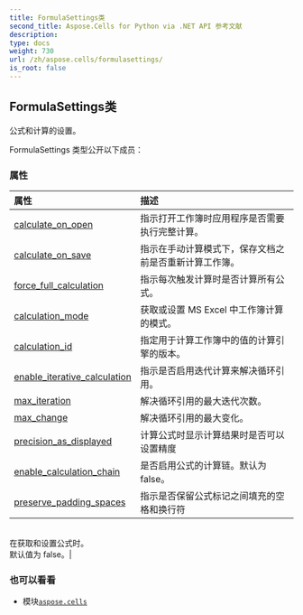 ```yaml
---
title: FormulaSettings类
second_title: Aspose.Cells for Python via .NET API 参考文献
description:
type: docs
weight: 730
url: /zh/aspose.cells/formulasettings/
is_root: false
---
```

## FormulaSettings类
公式和计算的设置。



FormulaSettings 类型公开以下成员：

### 属性
|属性|描述|
| :- | :- |
| [calculate_on_open](/cells/python-net/zh/aspose.cells/formulasettings/calculate_on_open) |指示打开工作簿时应用程序是否需要执行完整计算。|
| [calculate_on_save](/cells/python-net/zh/aspose.cells/formulasettings/calculate_on_save) |指示在手动计算模式下，保存文档之前是否重新计算工作簿。|
| [force_full_calculation](/cells/python-net/zh/aspose.cells/formulasettings/force_full_calculation) |指示每次触发计算时是否计算所有公式。|
| [calculation_mode](/cells/python-net/zh/aspose.cells/formulasettings/calculation_mode) |获取或设置 MS Excel 中工作簿计算的模式。|
| [calculation_id](/cells/python-net/zh/aspose.cells/formulasettings/calculation_id) |指定用于计算工作簿中的值的计算引擎的版本。|
| [enable_iterative_calculation](/cells/python-net/zh/aspose.cells/formulasettings/enable_iterative_calculation) |指示是否启用迭代计算来解决循环引用。|
| [max_iteration](/cells/python-net/zh/aspose.cells/formulasettings/max_iteration) |解决循环引用的最大迭代次数。|
| [max_change](/cells/python-net/zh/aspose.cells/formulasettings/max_change) |解决循环引用的最大变化。|
| [precision_as_displayed](/cells/python-net/zh/aspose.cells/formulasettings/precision_as_displayed) |计算公式时显示计算结果时是否可以设置精度|
| [enable_calculation_chain](/cells/python-net/zh/aspose.cells/formulasettings/enable_calculation_chain) |是否启用公式的计算链。默认为 false。|
| [preserve_padding_spaces](/cells/python-net/zh/aspose.cells/formulasettings/preserve_padding_spaces) |指示是否保留公式标记之间填充的空格和换行符<br/>在获取和设置公式时。<br/>默认值为 false。|



### 也可以看看
* 模块[`aspose.cells`](..)
